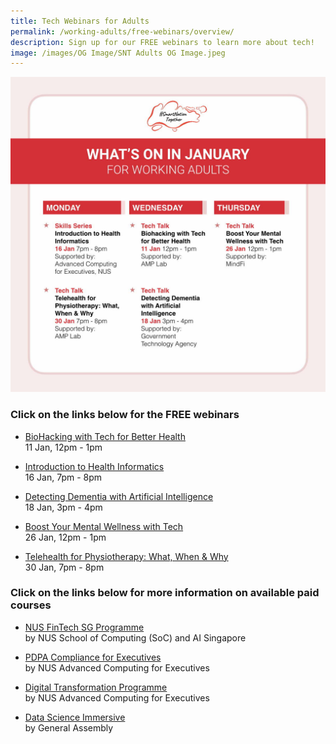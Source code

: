 ```yaml
---
title: Tech Webinars for Adults
permalink: /working-adults/free-webinars/overview/
description: Sign up for our FREE webinars to learn more about tech!
image: /images/OG Image/SNT Adults OG Image.jpeg
---
```

![Free webinars on health with tech for working adults in january](/images/Jan%202023/WAOverall_Jan2023.jpeg)

###  Click on the links below for the FREE webinars

* [BioHacking with Tech for Better Health](/working-adults/free-webinars/biohacking-with-tech/)<br>
	11 Jan, 12pm - 1pm
	
* [Introduction to Health Informatics](/working-adults/free-webinars/health-informatics/)<br>
	16 Jan, 7pm - 8pm
	
* [Detecting Dementia with Artificial Intelligence](/working-adults/free-webinars/detecting-dementia-ai/)<br>
	18 Jan, 3pm - 4pm
	
* [Boost Your Mental Wellness with Tech](/working-adults/free-webinars/mental-wellness-tech/)<br>
	26 Jan, 12pm - 1pm
	
* [Telehealth for Physiotherapy: What, When & Why](/working-adults/free-webinars/telehealth-for-physiotherapy/)<br>
	30 Jan, 7pm - 8pm


###  Click on the links below for more information on available paid courses

* [NUS FinTech SG Programme](/working-adults/fintech/nus-ace)<br>
	by NUS School of Computing (SoC) and AI Singapore

* [PDPA Compliance for Executives](/working-adults/pdpa-compliance/nus-ace)<br>
by NUS Advanced Computing for Executives

* [Digital Transformation Programme](/working-adults/digi-transformation/nus-ace)<br>
 by NUS Advanced Computing for Executives 

* [Data Science Immersive](/working-adults/paid-courses/ga-data-sci) <br>
 by General Assembly